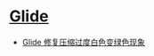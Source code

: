 # [Glide](https://github.com/bumptech/glide)

- [Glide 修复压缩过度白色变绿色现象](http://blog.mjtown.cn/blogs/104)

